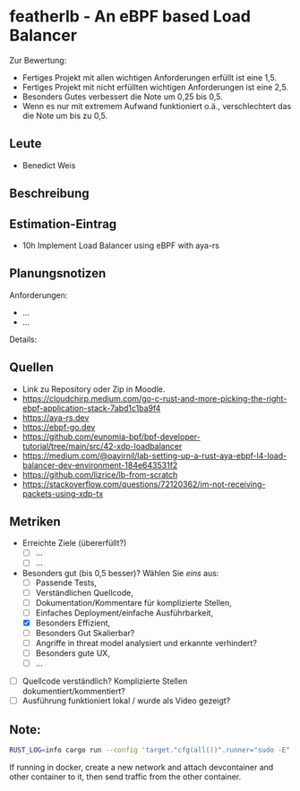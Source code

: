# featherlb - An eBPF based Load Balancer

Zur Bewertung:

- Fertiges Projekt mit allen wichtigen Anforderungen erfüllt ist eine 1,5.
- Fertiges Projekt mit nicht erfüllten wichtigen Anforderungen ist eine 2,5.
- Besonders Gutes verbessert die Note um 0,25 bis 0,5.
- Wenn es nur mit extremem Aufwand funktioniert o.ä., verschlechtert das die Note um bis zu 0,5.


## Leute

- Benedict Weis

## Beschreibung

## Estimation-Eintrag

- 10h Implement Load Balancer using eBPF with aya-rs

## Planungsnotizen

Anforderungen:

- …
- …

Details:

## Quellen

- Link zu Repository oder Zip in Moodle.
- <https://cloudchirp.medium.com/go-c-rust-and-more-picking-the-right-ebpf-application-stack-7abd1c1ba9f4>
- <https://aya-rs.dev>
- <https://ebpf-go.dev>
- <https://github.com/eunomia-bpf/bpf-developer-tutorial/tree/main/src/42-xdp-loadbalancer>
- <https://medium.com/@oayirnil/lab-setting-up-a-rust-aya-ebpf-l4-load-balancer-dev-environment-184e643531f2>
- <https://github.com/lizrice/lb-from-scratch>
- <https://stackoverflow.com/questions/72120362/im-not-receiving-packets-using-xdp-tx>

## Metriken

- Erreichte Ziele (übererfüllt?)
  - [ ] …
  - [ ] …
- Besonders gut (bis 0,5 besser)? Wählen Sie *eins* aus:
  - [ ] Passende Tests,
  - [ ] Verständlichen Quellcode,
  - [ ] Dokumentation/Kommentare für komplizierte Stellen,
  - [ ] Einfaches Deployment/einfache Ausführbarkeit,
  - [x] Besonders Effizient,
  - [ ] Besonders Gut Skalierbar?
  - [ ] Angriffe in threat model analysiert und erkannte verhindert?
  - [ ] Besonders gute UX,
  - [ ] …
- [ ] Quellcode verständlich? Komplizierte Stellen dokumentiert/kommentiert?
- [ ] Ausführung funktioniert lokal / wurde als Video gezeigt?

## Note: 

```bash
RUST_LOG=info cargo run --config 'target."cfg(all())".runner="sudo -E"' -- --iface eth0
```

If running in docker, create a new network and attach devcontainer and other container to it, then send traffic from the other container.
